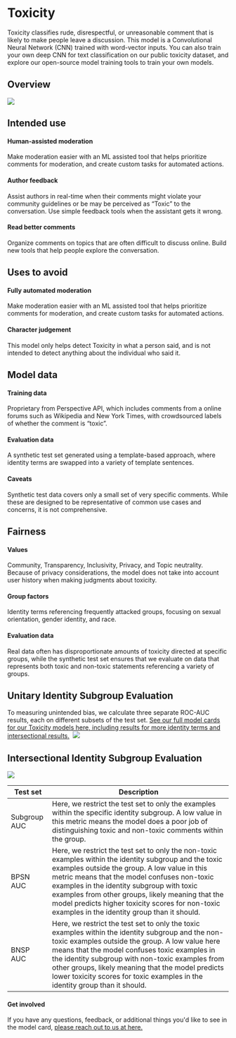 # Toxicity 
Toxicity classifies rude, disrespectful, or unreasonable comment that is likely to make people leave a discussion. This model is a Convolutional Neural Network (CNN) trained with word-vector inputs. You can also train your own deep CNN for text classification on our public toxicity dataset, and explore our open-source model training tools to train your own models.


## Overview

![](https://github.com/conversationai/perspectiveapi/blob/lucy-model-card/model_cards/auc_wipd.png)



## Intended use


#### Human-assisted moderation
Make moderation easier with an ML assisted tool that helps prioritize comments for moderation, and create custom tasks for automated actions.
&nbsp;

#### Author feedback
Assist authors in real-time when their comments might violate your community guidelines or be may be perceived as “Toxic” to the conversation. Use simple feedback tools when the assistant gets it wrong.
&nbsp;

#### Read better comments
Organize comments on topics that are often difficult to discuss online. Build new tools that help people explore the conversation.
&nbsp;


## Uses to avoid

#### Fully automated moderation
Make moderation easier with an ML assisted tool that helps prioritize comments for moderation, and create custom tasks for automated actions.
&nbsp;

#### Character judgement
This model only helps detect Toxicity in what a person said, and is not intended to detect anything about the individual who said it.
&nbsp;



## Model data

#### Training data
Proprietary from Perspective API, which includes comments from a online forums such as Wikipedia and New York Times, with crowdsourced labels of whether the comment is “toxic”.

#### Evaluation data
A synthetic test set generated using a template-based approach, where identity terms are swapped into a variety of template sentences.
&nbsp;

#### Caveats
Synthetic test data covers only a small set of very specific comments. While these are designed to be representative of common use cases and concerns, it is not comprehensive.
&nbsp;

## Fairness

#### Values
Community, Transparency, Inclusivity, Privacy, and Topic neutrality. Because of privacy considerations, the model does not take into account user history when making judgments about toxicity.
&nbsp;

#### Group factors
Identity terms referencing frequently attacked groups, focusing on sexual orientation, gender identity, and race.
&nbsp;

#### Evaluation data
Real data often has disproportionate amounts of toxicity directed at specific groups, while the synthetic test set ensures that we evaluate on data that represents both toxic and non-toxic statements referencing a variety of groups.
&nbsp;


## Unitary Identity Subgroup Evaluation
To measuring unintended bias, we calculate three separate ROC-AUC results, each on different subsets of the test set.
[See our full model cards for our Toxicity models here, including results for more identity terms and intersectional results.](https://docs.google.com/spreadsheets/d/13edevE6WQLhEQ7r3nY4Z1leJZ-M5BbO_4UUQwc33Hr4/edit?usp=sharing)&nbsp;
![](https://github.com/conversationai/perspectiveapi/blob/lucy-model-card/model_cards/1f.png)


## Intersectional Identity Subgroup Evaluation

![](https://github.com/conversationai/perspectiveapi/blob/lucy-model-card/model_cards/1g.png)

| Test set   | Description                         |
|----------------|-------------------------------|
|Subgroup AUC|Here, we restrict the test set to only the examples within the specific identity subgroup. A low value in this metric means the model does a poor job of distinguishing toxic and non-toxic comments within the group.     
|BPSN AUC         |Here, we restrict the test set to only the non-toxic examples within the identity subgroup and the toxic examples outside the group. A low value in this metric means that the model confuses non-toxic examples in the identity subgroup with toxic examples from other groups, likely meaning that the model predicts higher toxicity scores for non-toxic examples in the identity group than it should.  
|BNSP AUC         |Here, we restrict the test set to only the toxic examples within the identity subgroup and the non-toxic examples outside the group. A low value here means that the model confuses toxic examples in the identity subgroup with non-toxic examples from other groups, likely meaning that the model predicts lower toxicity scores for toxic examples in the identity group than it should.|

#### Get involved
If you have any questions, feedback, or additional things you'd like to see in the model card,
[please reach out to us at here.](https://docs.google.com/forms/d/e/1FAIpQLScgwNY8PAsVxwYRSknUUHBU2Lai85rqeOuD17lTDWmDEUqq3Q/viewform)

